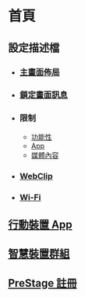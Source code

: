 # 首頁

## 設定描述檔

* ### [主畫面佈局](./profiles/home_screen_layout.md)

* ### [鎖定畫面訊息](./profiles/lock_screen_message.md)

* ### 限制

  * [功能性](./profiles/restrictions_functionality.md)
  * [App](./profiles/restrictions_apps.md)
  * [媒體內容](./profiles/restrictions_media_content.md)

* ### [WebClip](./profiles/webclips.md)

* ### [Wi-Fi](./profiles/wi-fi.md)

## [行動裝置 App](./mobile_device_apps.md)

## [智慧裝置群組](./smart_device_groups.md)

## [PreStage 註冊](./prestage_enrollments.md)
